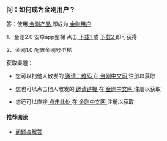 ### 问：如何成为金刚用户？

答：使用[ 金刚产品 ](https://a2zitpro.github.io/web/金刚产品)即成为[ 金刚用户 ](https://a2zitpro.github.io/web/金刚用户)

1、金刚2.0 安卓app型梯
点击[ 下载1 ](https://github.com/a2zitpro/client/releases/download/latest/app-prod-release.apk) 或 [ 下载2 ](https://myfasttrack.org/midman/dl_an_1358.php)即可获得

2、金刚1.0 配置金刚号型梯

获取渠道：

- 您可以扫他人散发的[ 邀请二维码 ](https://a2zitpro.github.io/web/)在[ 金刚中文网 ](https://a2zitpro.github.io/web/金刚中文网)注册以获取

- 您也可以点击他人散发的[ 邀请链接 ](https://a2zitpro.github.io/web/)在[ 金刚中文网 ](https://a2zitpro.github.io/web/金刚中文网)注册以获取

- 您还可以直接[ 点击此处 ](https://www.atozitpro.net/zh/register/)在[ 金刚中文网 ](https://a2zitpro.github.io/web/金刚中文网)注册以获取


#### 推荐阅读
- [ 问题与解答 ](https://a2zitpro.github.io/web/问题与解答)
